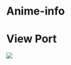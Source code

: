 # Anime-info


# View Port

<img src='https://github.com/V4Ual/Anime-info/blob/main/Image%201.png'>
